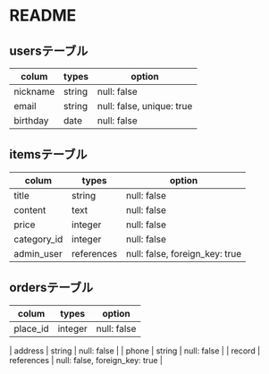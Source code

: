 # README

## usersテーブル

| colum    | types  | option                    |
| -------- | ------ | ------------------------- |
| nickname | string | null: false               |
| email    | string | null: false, unique: true |
| birthday | date   | null: false               |



## itemsテーブル

| colum       | types      | option                         |
| ----------- | ---------- | ------------------------------ |
| title       | string     | null: false                    |
| content     | text       | null: false                    |
| price       | integer    | null: false                    |
| category_id | integer    | null: false                    |
| admin_user  | references | null: false, foreign_key: true |



## ordersテーブル

| colum          | types      | option                         |
| -------------- | ---------- | ------------------------------ |
| place_id       | integer    | null: false                    |

| address        | string     | null: false                    |
| phone   | string     | null: false                    |
| record     | references | null: false, foreign_key: true |
